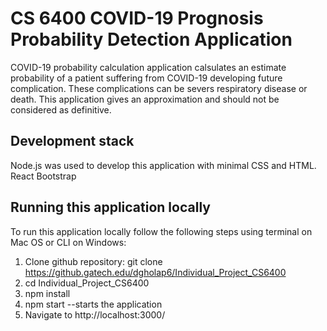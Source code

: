 # CS 6400 COVID-19 Prognosis Probability Detection Application

COVID-19 probability calculation application calsulates an estimate probability of a patient suffering from COVID-19 developing future complication. These complications can be severs respiratory disease or death. This application gives an approximation and should not be considered as definitive.


## Development stack
Node.js was used to develop this application with minimal CSS and HTML.
React
Bootstrap

## Running this application locally
To run this application locally follow the following steps using terminal on Mac OS or CLI on Windows:
1) Clone github repository:
    git clone https://github.gatech.edu/dgholap6/Individual_Project_CS6400
2) cd Individual_Project_CS6400
3) npm install
4) npm start      --starts the application
5) Navigate to http://localhost:3000/


